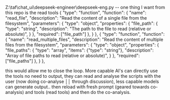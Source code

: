 Z:\taf\chat_ui\deepseek-engineer\deepseek-eng.py -- one thing I want from this repo is the read tools {
          "type": "function",
          "function": {
              "name": "read_file",
              "description": "Read the content of a single file from the filesystem",
              "parameters": {
                  "type": "object",
                  "properties": {
                      "file_path": {
                          "type": "string",
                          "description": "The path to the file to read (relative or absolute)",
                      }
                  },
                  "required": ["file_path"]
              },
          }
      },
      {
          "type": "function",
          "function": {
              "name": "read_multiple_files",
              "description": "Read the content of multiple files from the filesystem",
              "parameters": {
                  "type": "object",
                  "properties": {
                      "file_paths": {
                          "type": "array",
                          "items": {"type": "string"},
                          "description": "Array of file paths to read (relative or absolute)",
                      }
                  },
                  "required": ["file_paths"]
              },
          }
      },
      
this would allow me to close the loop. More capable AI's can directly use the tools no need to output, they can read and analyse the scripts with the user (now doing co-analyse   ││   through discussion), less capable models can generate output.. then reload with fresh prompt (geared towards co-analysis)  and tools (read tools) and then do the co-analysis.